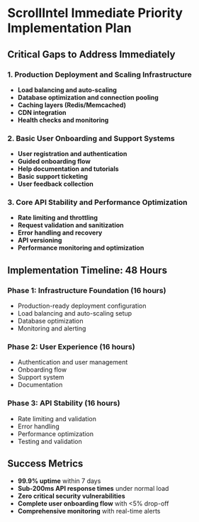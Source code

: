 # ScrollIntel Immediate Priority Implementation Plan

## Critical Gaps to Address Immediately

### 1. Production Deployment and Scaling Infrastructure
- **Load balancing and auto-scaling**
- **Database optimization and connection pooling**
- **Caching layers (Redis/Memcached)**
- **CDN integration**
- **Health checks and monitoring**

### 2. Basic User Onboarding and Support Systems
- **User registration and authentication**
- **Guided onboarding flow**
- **Help documentation and tutorials**
- **Basic support ticketing**
- **User feedback collection**

### 3. Core API Stability and Performance Optimization
- **Rate limiting and throttling**
- **Request validation and sanitization**
- **Error handling and recovery**
- **API versioning**
- **Performance monitoring and optimization**

## Implementation Timeline: 48 Hours

### Phase 1: Infrastructure Foundation (16 hours)
- Production-ready deployment configuration
- Load balancing and auto-scaling setup
- Database optimization
- Monitoring and alerting

### Phase 2: User Experience (16 hours)
- Authentication and user management
- Onboarding flow
- Support system
- Documentation

### Phase 3: API Stability (16 hours)
- Rate limiting and validation
- Error handling
- Performance optimization
- Testing and validation

## Success Metrics
- **99.9% uptime** within 7 days
- **Sub-200ms API response times** under normal load
- **Zero critical security vulnerabilities**
- **Complete user onboarding flow** with <5% drop-off
- **Comprehensive monitoring** with real-time alerts